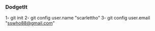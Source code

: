 ### DodgetIt

1- git init
2- git config user.name "scarlettho"
3- git config user.email "sswho88@gmail.com"
